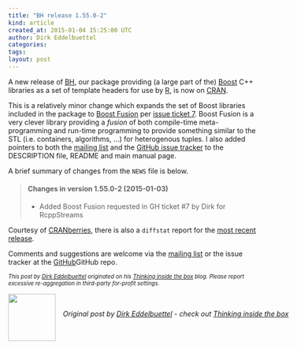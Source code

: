 ```yaml
---
title: "BH release 1.55.0-2"
kind: article
created_at: 2015-01-04 15:25:00 UTC
author: Dirk Eddelbuettel
categories: 
tags: 
layout: post
---
```

<p>A new release of <a href="http://dirk.eddelbuettel.com/code/bh.html">BH</a>, our package providing (a large part of the) <a href="http://www.boost.org">Boost</a> C++ libraries as a set of template headers for use by <a href="http://www.r-project.org">R</a>, is now on <a href="http://cran.r-project.org">CRAN</a>.</p>
<p>This is a relatively minor change which expands the set of Boost libraries included in the package to <a href="http://www.boost.org/doc/libs/1_57_0/libs/fusion/doc/html/">Boost Fusion</a> per <a href="https://github.com/eddelbuettel/bh/issues/7">issue ticket 7</a>. Boost Fusion is a very clever library providing a <em>fusion</em> of both compile-time meta-programming and run-time programming to provide something similar to the STL (i.e. containers, algorithms, ...) for heterogenous tuples. I also added pointers to both the <a href="https://lists.r-forge.r-project.org/mailman/listinfo/boostheaders-devel">mailing list</a> and the <a href="https://github.com/eddelbuettel/bh/">GitHub issue tracker</a> to the DESCRIPTION file, README and main manual page.</p>
<p>A brief summary of changes from the <code>NEWS</code> file is below.</p>
<blockquote>
<h4>
Changes in version 1.55.0-2 (2015-01-03)
</h4>
<ul>
<li><p> 
Added Boost Fusion requested in GH ticket #7 by Dirk for RcppStreams
</p>
</li>
</ul>
</blockquote>

<p>Courtesy of <a href="http://dirk.eddelbuettel.com/cranberries/">CRANberries</a>, there is also a <code>diffstat</code> report for the <a href="http://dirk.eddelbuettel.com/cranberries/2015/01/04#BH_1.55.0-2">most recent release</a>.</p>
<p>Comments and suggestions are welcome via the <a href="https://r-forge.r-project.org/R/?group_id=1469">mailing list</a> or the issue tracker at the <a href="https://github.com/eddelbuettel/bh/">GitHub</a>GitHub repo.</p>
<p style="font-size:80%; font-style:italic;">
This post by <a href="http://dirk.eddelbuettel.com">Dirk Eddelbuettel</a> originated on his <a href="http://dirk.eddelbuettel.com/blog/">Thinking inside the box</a> blog. Please report excessive re-aggregation in third-party for-profit settings.
<p><div class="author">
  <img src="" style="width: 96px; height: 96;">
  <span style="position: absolute; padding: 32px 15px;">
    <i>Original post by <a href="http://twitter.com/">Dirk Eddelbuettel</a> - check out <a href="http://dirk.eddelbuettel.com/blog">Thinking inside the box   </a></i>
  </span>
</div>
